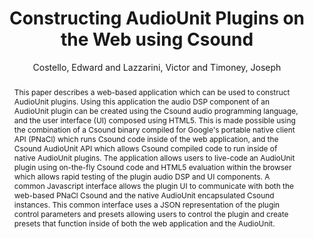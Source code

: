 --- 
title: "Constructing AudioUnit Plugins on the Web using Csound" 
abstract: "This paper describes a web-based application which can be used to construct AudioUnit plugins. Using this application the audio DSP component of an AudioUnit plugin can be created using the Csound audio programming language, and the user interface (UI) composed using HTML5. This is made possible using the combination of a Csound binary compiled for Google's portable native client API (PNaCl) which runs Csound code inside of the web application, and the Csound AudioUnit API which allows Csound compiled code to run inside of native AudioUnit plugins. The application allows users to live-code an AudioUnit plugin using on-the-fly Csound code and HTML5 evaluation within the browser which allows rapid testing of the plugin audio DSP and UI components. A common Javascript interface allows the plugin UI to communicate with both the web-based PNaCl Csound and the native AudioUnit encapsulated Csound instances. This common interface uses a JSON representation of the plugin control parameters and presets allowing users to control the plugin and create presets that function inside of both the web application and the AudioUnit." 
address: "Atlanta, Georgia" 
author: "Costello, Edward and Lazzarini, Victor and Timoney, Joseph"
webAuthor: "Edward Costello, Victor Lazzarini, Joseph Timoney" 
booktitle: "Proceedings of the International Web Audio Conference" 
editor: "Freeman, Jason and Lerch, Alexander and Paradis, Matthew" 
month: "Proceedings of the International Web Audio Conference"
pages: "" 
publisher: "Georgia Tech" 
series: "WAC '16"
track: "Paper"  
year: "2016" 
id: "2016_37" 
tags: year2016
media: undefined 
pdflink: undefined
ISSN: 2663-5844
---